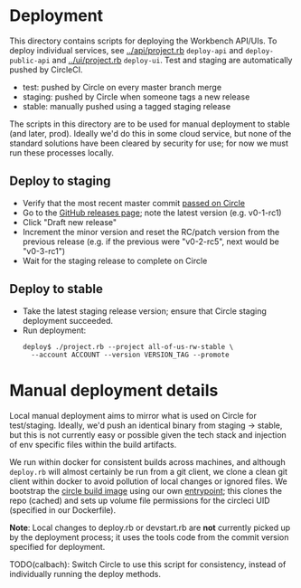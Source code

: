 # Deployment

This directory contains scripts for deploying the Workbench API/UIs. To deploy
individual services, see [../api/project.rb](../api/project.rb) `deploy-api` and
`deploy-public-api` and [../ui/project.rb](../ui/project.rb) `deploy-ui`. Test
and staging are automatically pushed by CircleCI.

- test: pushed by Circle on every master branch merge
- staging: pushed by Circle when someone tags a new release
- stable: manually pushed using a tagged staging release

The scripts in this directory are to be used for manual deployment to stable
(and later, prod). Ideally we'd do this in some cloud service, but none of the
standard solutions have been cleared by security for use; for now we must run
these processes locally.

## Deploy to staging

- Verify that the most recent master commit [passed on Circle](https://circleci.com/gh/all-of-us/workflows/workbench/tree/master)
- Go to the [GitHub releases page](https://github.com/all-of-us/workbench/releases);
  note the latest version (e.g. v0-1-rc1)
- Click "Draft new release"
- Increment the minor version and reset the RC/patch version from the previous
  release (e.g. if the previous were "v0-2-rc5", next would be "v0-3-rc1")
- Wait for the staging release to complete on Circle

## Deploy to stable

- Take the latest staging release version; ensure that Circle staging deployment
  succeeded.
- Run deployment:
  ```
  deploy$ ./project.rb --project all-of-us-rw-stable \
    --account ACCOUNT --version VERSION_TAG --promote
  ```

# Manual deployment details

Local manual deployment aims to mirror what is used on Circle for test/staging.
Ideally, we'd push an identical binary from staging -> stable, but this is not
currently easy or possible given the tech stack and injection of env specific
files within the build artifacts.

We run within docker for consistent builds across machines, and although
`deploy.rb` will almost certainly be run from a git client, we clone a clean
git client within docker to avoid pollution of local changes or ignored files.
We bootstrap the [circle build image](../ci/Dockerfile.circle_build) using our
own [entrypoint](./bootstrap-docker.sh); this clones the repo (cached) and sets
up volume file permissions for the circleci UID (specified in our Dockerfile).

**Note**: Local changes to deploy.rb or devstart.rb are **not** currently picked
up by the deployment process; it uses the tools code from the commit version
specified for deployment.

TODO(calbach): Switch Circle to use this script for consistency, instead of
individually running the deploy methods.
